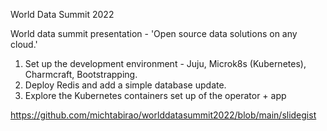 World Data Summit 2022

World data summit presentation - 'Open source data solutions on any cloud.'

1. Set up the development environment - Juju, Microk8s (Kubernetes), Charmcraft, Bootstrapping.
2. Deploy Redis and add a simple database update.
3. Explore the Kubernetes containers set up of the operator + app

https://github.com/michtabirao/worlddatasummit2022/blob/main/slidegist
